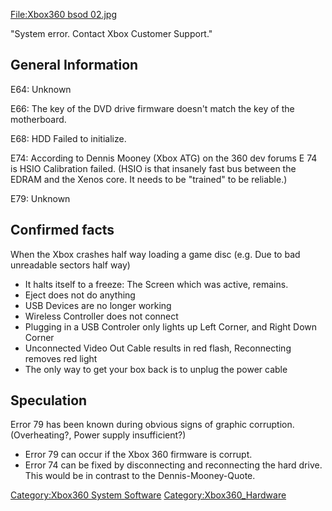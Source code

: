 [<File:Xbox360> bsod
02.jpg](http://www.free60.org/index.php5?title=Special:Upload&wpDestFile=Xbox360_bsod_02.jpg)

"System error. Contact Xbox Customer Support."

## General Information

E64: Unknown

E66: The key of the DVD drive firmware doesn't match the key of the
motherboard.

E68: HDD Failed to initialize.

E74: According to Dennis Mooney (Xbox ATG) on the 360 dev forums E 74 is
HSIO Calibration failed. (HSIO is that insanely fast bus between the
EDRAM and the Xenos core. It needs to be "trained" to be reliable.)

E79: Unknown

## Confirmed facts

When the Xbox crashes half way loading a game disc (e.g. Due to bad
unreadable sectors half way)

  - It halts itself to a freeze: The Screen which was active, remains.
  - Eject does not do anything
  - USB Devices are no longer working
  - Wireless Controller does not connect
  - Plugging in a USB Controler only lights up Left Corner, and Right
    Down Corner
  - Unconnected Video Out Cable results in red flash, Reconnecting
    removes red light
  - The only way to get your box back is to unplug the power cable

## Speculation

Error 79 has been known during obvious signs of graphic corruption.
(Overheating?, Power supply insufficient?)

  - Error 79 can occur if the Xbox 360 firmware is corrupt.
  - Error 74 can be fixed by disconnecting and reconnecting the hard
    drive. This would be in contrast to the Dennis-Mooney-Quote.

[Category:Xbox360 System
Software](Category:Xbox360_System_Software "wikilink")
[Category:Xbox360_Hardware](Category:Xbox360_Hardware "wikilink")
